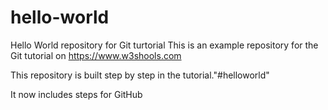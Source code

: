 # hello-world
Hello World repository for Git turtorial
This is an example repository for the Git tutorial on https://www.w3shools.com

This repository is built step by step in the tutorial."#helloworld" 

It now includes steps for GitHub

